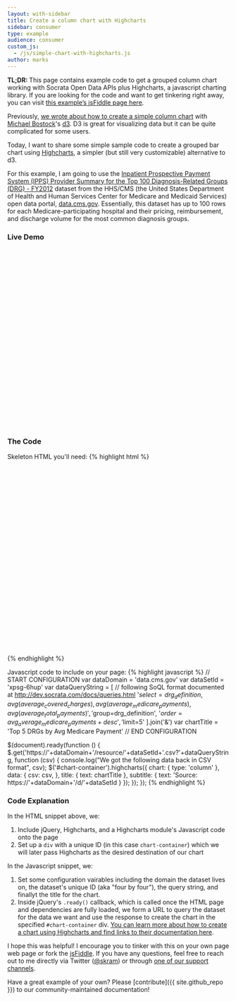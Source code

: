 ```yaml
---
layout: with-sidebar
title: Create a column chart with Highcharts
sidebar: consumer
type: example
audience: consumer
custom_js:
  - /js/simple-chart-with-highcharts.js
author: marks
---
```


<div class="alert alert-info">
  <strong>TL;DR: </strong>This page contains example code to get a grouped column chart working with Socrata Open Data APIs plus Highcharts, a javascript charting library. If you are looking for the code and want to get tinkering right away, you can visit <a href="http://jsfiddle.net/marksskram/ed42ghw5/1/">this example&#8217;s jsFiddle page here</a>.
</div>

Previously, [we wrote about how to create a simple column chart](/consumers/examples/simple-chart-with-d3) with [Michael Bostock](http://bost.ocks.org/mike/)'s [d3](http://d3js.org/). D3 is great for visualizing data but it can be quite complicated for some users.

Today, I want to share some simple sample code to create a grouped bar chart using [Highcharts](http://highcharts.com), a simpler (but still very customizable) alternative to d3.

For this example, I am going to use the [Inpatient Prospective Payment System (IPPS) Provider Summary for the Top 100 Diagnosis-Related Groups (DRG) - FY2012](https://data.cms.gov/Public-Use-Files/Inpatient-Prospective-Payment-System-IPPS-Provider/xpsg-6hup?) dataset from the HHS/CMS (the United States Department of Health and Human Services Center for Medicare and Medicaid Services) open data portal, [data.cms.gov](https://data.cms.gov). Essentially, this dataset has up to 100 rows for each Medicare-participating hospital and their pricing, reimbursement, and discharge volume for the most common diagnosis groups. 

### Live Demo

<!-- include Highcharts Javascript -->
<script src='http://code.highcharts.com/highcharts.js'></script>
<script src='http://code.highcharts.com/modules/data.js'></script>
<div id="chart-container" style="width: 100%; height: 400px; margin: 20px auto"><!-- This space intentionally left blank --></div>

### The Code

Skeleton HTML you'll need:
{% highlight html %}
<!-- jQuery is required for this example -->
<script src="http://code.jquery.com/jquery-1.9.0.js"></script>
<!-- Load Highcharts javascript -->
<script src='http://code.highcharts.com/highcharts.js'></script>
<script src='http://code.highcharts.com/modules/data.js'></script>

<!-- Set up HTML div where we'll place the chart -->
<div id="chart-container" style="width: 100%; height: 400px; margin: 20px auto"><!-- This space intentionally left blank --></div>
{% endhighlight %}

Javascript code to include on your page:
{% highlight javascript %}
// START CONFIGURATION
var dataDomain = 'data.cms.gov'
var dataSetId = 'xpsg-6hup'
var dataQueryString = [ // following SoQL format documented at http://dev.socrata.com/docs/queries.html
  '$select=drg_definition,avg(average_covered_charges),avg(average_medicare_payments),avg(average_total_payments)',
  '$group=drg_definition',
  '$order=avg_average_medicare_payments+desc',
  '$limit=5'
].join('&')
var chartTitle = 'Top 5 DRGs by Avg Medicare Payment'
// END CONFIGURATION

$(document).ready(function () {
  $.get('https://'+dataDomain+'/resource/'+dataSetId+'.csv?'+dataQueryString, function (csv) {
    console.log("We got the following data back in CSV format", csv);
    $('#chart-container').highcharts({
      chart: {
        type: 'column'
      },
      data: {
        csv: csv,
      },
      title: {
        text: chartTitle
      },
      subtitle: {
        text: 'Source: https://'+dataDomain+'/d/'+dataSetId
      }
    });
  });
});
{% endhighlight %}

### Code Explanation

In the HTML snippet above, we: 

1. Include jQuery, Highcharts, and a Highcharts module's Javascript code onto the page
2. Set up a `div` with a unique ID (in this case `chart-container`) which we will later pass Highcharts as the desired destination of our chart

In the Javascript snippet, we:

1. Set some configuration vairables including the domain the dataset lives on, the dataset's unique ID (aka "four by four"), the query string, and finallyt the title for the chart.
2. Inside jQuery's `.ready()` callback, which is called once the HTML page and dependencies are fully loaded, we form a URL to query the dataset for the data we want and use the response to create the chart in the specified `#chart-container` div. [You can learn more about how to create a chart using Highcharts and find links to their documentation here](http://www.highcharts.com/docs/getting-started/your-first-chart).

I hope this was helpful! I encourage you to tinker with this on your own page web page or fork the [jsFiddle](http://jsfiddle.net/marksskram/ed42ghw5/1/). If you have any questions, feel free to reach out to me directly via Twitter ([@skram](http://twitter.com/skram)) or through [one of our support channels](http://dev.socrata.com/support.html).

Have a great example of your own? Please [contribute]({{ site.github_repo }}) to our community-maintained documentation!
